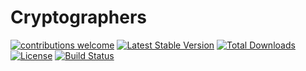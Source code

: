 # Cryptographers

[![contributions welcome](https://img.shields.io/badge/contributions-welcome-brightgreen.svg?style=flat)](https://github.com/bariseser/Go-Seeder/issues)
[![Latest Stable Version](https://poser.pugx.org/bariseser/cryptographers/v/stable)](https://packagist.org/packages/bariseser/cryptographers)
[![Total Downloads](https://poser.pugx.org/bariseser/cryptographers/downloads)](https://packagist.org/packages/bariseser/cryptographers)
[![License](https://poser.pugx.org/bariseser/cryptographers/license)](https://packagist.org/packages/bariseser/cryptographers)
[![Build Status](https://travis-ci.org/bariseser/cryptographers.svg?branch=master)](https://travis-ci.org/bariseser/cryptographers)
